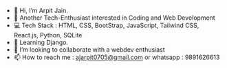 - 👋 Hi, I’m Arpit Jain.
- 👀 Another Tech-Enthusiast  interested in Coding and Web Development
- 💻 Tech Stack : HTML, CSS, BootStrap, JavaScript, Tailwind CSS, React.js, Python, SQLite
- 🌱 Learning Django.
- 💞️ I’m looking to collaborate with a webdev enthusiast
- 📫 How to reach me : ajarpit0705@gmail.com or whatsapp : 9891626613
<!---
ArpitCodeHub/ArpitCodeHub is a ✨ special ✨ repository because its `README.md` (this file) appears on your GitHub profile.
You can click the Preview link to take a look at your changes.
--->
